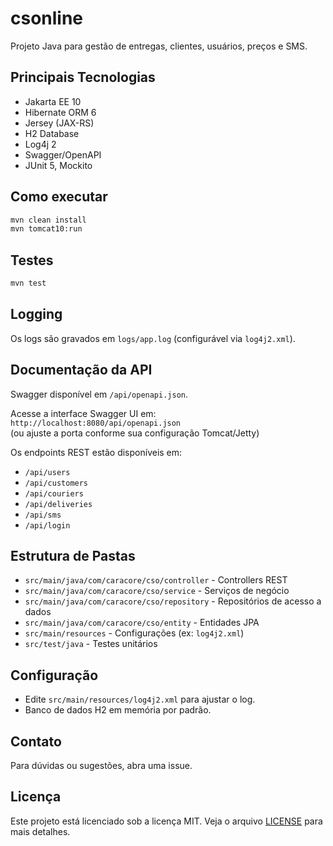 # csonline

Projeto Java para gestão de entregas, clientes, usuários, preços e SMS.

## Principais Tecnologias

- Jakarta EE 10
- Hibernate ORM 6
- Jersey (JAX-RS)
- H2 Database
- Log4j 2
- Swagger/OpenAPI
- JUnit 5, Mockito

## Como executar

```bash
mvn clean install
mvn tomcat10:run
```

## Testes

```bash
mvn test
```

## Logging

Os logs são gravados em `logs/app.log` (configurável via `log4j2.xml`).

## Documentação da API

Swagger disponível em `/api/openapi.json`.

Acesse a interface Swagger UI em:  
`http://localhost:8080/api/openapi.json`  
(ou ajuste a porta conforme sua configuração Tomcat/Jetty)

Os endpoints REST estão disponíveis em:  
- `/api/users`
- `/api/customers`
- `/api/couriers`
- `/api/deliveries`
- `/api/sms`
- `/api/login`

## Estrutura de Pastas

- `src/main/java/com/caracore/cso/controller` - Controllers REST
- `src/main/java/com/caracore/cso/service` - Serviços de negócio
- `src/main/java/com/caracore/cso/repository` - Repositórios de acesso a dados
- `src/main/java/com/caracore/cso/entity` - Entidades JPA
- `src/main/resources` - Configurações (ex: `log4j2.xml`)
- `src/test/java` - Testes unitários

## Configuração

- Edite `src/main/resources/log4j2.xml` para ajustar o log.
- Banco de dados H2 em memória por padrão.

## Contato

Para dúvidas ou sugestões, abra uma issue.

## Licença

Este projeto está licenciado sob a licença MIT. Veja o arquivo [LICENSE](LICENSE) para mais detalhes.
